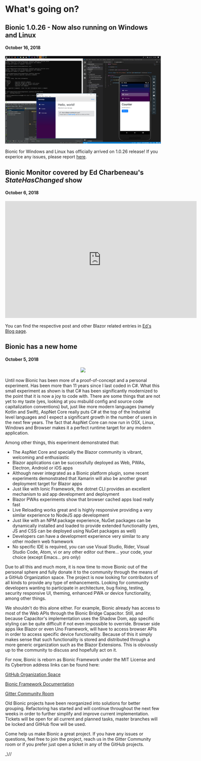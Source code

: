 # What's going on?


## Bionic 1.0.26 - Now also running on Windows and Linux
#### October 16, 2018

<span style="display:block;text-align:center;">[![bionic](/images/bionic-windows10.png)](/images/bionic-windows10.png)</span>

Bionic for Windows and Linux has officially arrived on 1.0.26 release! If you experice any issues, please report [here](https://github.com/BionicFramework/BionicCLI).


## Bionic Monitor covered by Ed Charbeneau's *StateHasChanged* show
#### October 6, 2018

<iframe src="https://player.twitch.tv/?autoplay=false&video=v319229788" frameborder="0" allowfullscreen="true" scrolling="no" height="378" width="620"></iframe>

You can find the respective post and other Blazor related entries in [Ed's Blog page](https://edcharbeneau.com/blazor-statehaschanged-100618/).


## Bionic has a new home
#### October 5, 2018

<span style="display:block;text-align:center;"><img src="/Documentation/images/wasm-powered.png" height="400px"></span>

Until now Bionic has been more of a proof-of-concept and a personal experiment. Has been more than 11 years since I last coded in C#. What this small experiment as shown is that C# has been significantly modernized to the point that it is now a joy to code with. There are some things that are not yet to my taste (yes, looking at you msbuild config and source code capitalization conventions) but, just like more modern languages (namely Kotlin and Swift), AspNet Core really puts C# at the top of the Industrial level languages and I expect a significant growth in the number of users in the next few years. The fact that AspNet Core can now run in OSX, Linux, Windows and Browser makes it a perfect runtime target for any modern application.

Among other things, this experiment demonstrated that:

- The AspNet Core and specially the Blazor community is vibrant, welcoming and enthusiastic
- Blazor applications can be successfully deployed as Web, PWAs, Electron, Android or iOS apps
- Although never integrated as a Bionic platform plugin, some recent experiments demonstrated that Xamarin will also be another great deployment target for Blazor apps
- Just like with Ionic Framework, the dotnet CLI provides an excellent mechanism to aid app development and deployment
- Blazor PWAs experiments show that browser cached apps load really fast
- Live Reloading works great and is highly responsive providing a very similar experience to NodeJS app development
- Just like with an NPM package experience, NuGet packages can be dynamically installed and loaded to provide extended functionality (yes, JS and CSS can be deployed using NuGet packages as well)
- Developers can have a development experience very similar to any other modern web framework
- No specific IDE is required, you can use Visual Studio, Rider, Visual Studio Code, Atom, vi or any other editor out there... your code, your choice (except Emacs... pro only)

Due to all this and much more, it is now time to move Bionic out of the personal sphere and fully donate it to the community through the means of a GitHub Organization space.
The project is now looking for contributors of all kinds to provide any type of enhancements. Looking for community developers wanting to participate in architecture, bug fixing, testing, security responsive UI, theming, enhanced PWA or device functionality, among other things.

We shouldn't do this alone either. For example, Bionic already has access to most of the Web APIs through the Bionic Bridge Capacitor. Still, and because Capacitor's implementation uses the Shadow Dom, app specific styling can be quite difficult if not even impossible to override. Browser side apps like Blazor or even Uno Framework, will have to access browser APIs in order to access specific device functionality. Because of this it simply makes sense that such functionality is stored and distributed through a more generic organization such as the Blazor Extensions.
This is obviously up to the community to discuss and hopefully act on it.

For now, Bionic is reborn as Bionic Framework under the MIT License and its Cybertron address links can be found here:

[GitHub Organization Space](https://github.com/BionicFramework)

[Bionic Framework Documentation](https://bionicframework.github.io/Documentation/)

[Gitter Community Room](https://gitter.im/Bionic-Framework/Lobby?utm_source=share-link&utm_medium=link&utm_campaign=share-link)

Old Bionic projects have been reorganized into solutions for better grouping. Refactoring has started and will continue throughout the next few weeks in order to further simplify and improve current implementation. Tickets will be open for all current and planned tasks, master branches will be locked and GitHub flow will be used.

Come help us make Bionic a great project. If you have any issues or questions, feel free to join the project, reach us in the Gitter Community room or if you prefer just open a ticket in any of the GitHub projects.

_\\\//
